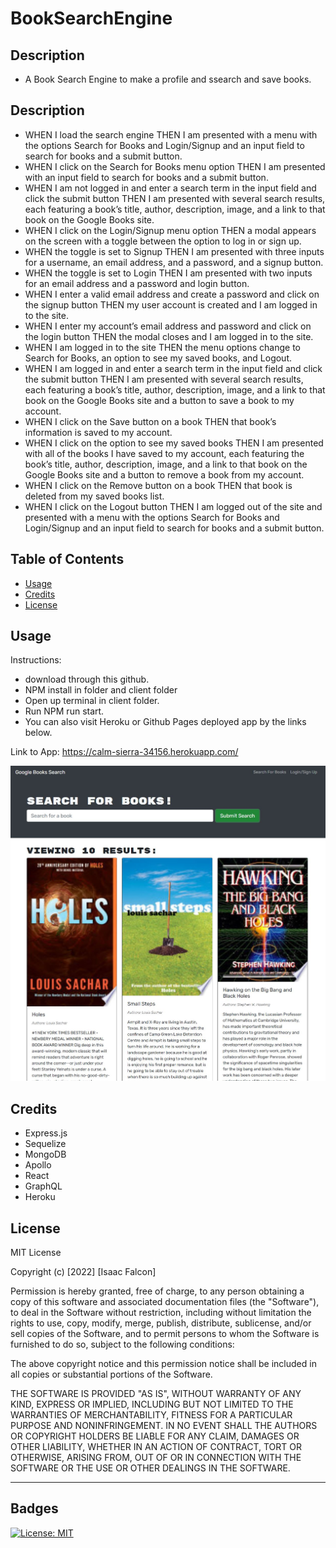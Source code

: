# BookSearchEngine

## Description

- A Book Search Engine to make a profile and ssearch and save books.

## Description
- WHEN I load the search engine THEN I am presented with a menu with the options Search for Books and Login/Signup and an input field to search for books and a submit button.
- WHEN I click on the Search for Books menu option THEN I am presented with an input field to search for books and a submit button.
- WHEN I am not logged in and enter a search term in the input field and click the submit button THEN I am presented with several search results, each featuring a book’s title, author, description, image, and a link to that book on the Google Books site.
- WHEN I click on the Login/Signup menu option THEN a modal appears on the screen with a toggle between the option to log in or sign up.
- WHEN the toggle is set to Signup THEN I am presented with three inputs for a username, an email address, and a password, and a signup button.
- WHEN the toggle is set to Login THEN I am presented with two inputs for an email address and a password and login button.
- WHEN I enter a valid email address and create a password and click on the signup button THEN my user account is created and I am logged in to the site.
- WHEN I enter my account’s email address and password and click on the login button THEN the modal closes and I am logged in to the site.
- WHEN I am logged in to the site THEN the menu options change to Search for Books, an option to see my saved books, and Logout.
- WHEN I am logged in and enter a search term in the input field and click the submit button THEN I am presented with several search results, each featuring a book’s title, author, description, image, and a link to that book on the Google Books site and a button to save a book to my account.
- WHEN I click on the Save button on a book THEN that book’s information is saved to my account.
- WHEN I click on the option to see my saved books THEN I am presented with all of the books I have saved to my account, each featuring the book’s title, author, description, image, and a link to that book on the Google Books site and a button to remove a book from my account.
- WHEN I click on the Remove button on a book THEN that book is deleted from my saved books list.
- WHEN I click on the Logout button THEN I am logged out of the site and presented with a menu with the options Search for Books and Login/Signup and an input field to search for books and a submit button.  

## Table of Contents

- [Usage](#usage)
- [Credits](#credits)
- [License](#license)

## Usage

Instructions:
- download through this github.
- NPM install in folder and client folder
- Open up terminal in client folder.
- Run NPM run start.
- You can also visit Heroku or Github Pages deployed app by the links below.

Link to App: https://calm-sierra-34156.herokuapp.com/

![alt Website Screenshot](./images/examplepic.JPG)

## Credits

- Express.js
- Sequelize
- MongoDB
- Apollo
- React
- GraphQL
- Heroku

## License

MIT License

Copyright (c) [2022] [Isaac Falcon]

Permission is hereby granted, free of charge, to any person obtaining a copy
of this software and associated documentation files (the "Software"), to deal
in the Software without restriction, including without limitation the rights
to use, copy, modify, merge, publish, distribute, sublicense, and/or sell
copies of the Software, and to permit persons to whom the Software is
furnished to do so, subject to the following conditions:

The above copyright notice and this permission notice shall be included in all
copies or substantial portions of the Software.

THE SOFTWARE IS PROVIDED "AS IS", WITHOUT WARRANTY OF ANY KIND, EXPRESS OR
IMPLIED, INCLUDING BUT NOT LIMITED TO THE WARRANTIES OF MERCHANTABILITY,
FITNESS FOR A PARTICULAR PURPOSE AND NONINFRINGEMENT. IN NO EVENT SHALL THE
AUTHORS OR COPYRIGHT HOLDERS BE LIABLE FOR ANY CLAIM, DAMAGES OR OTHER
LIABILITY, WHETHER IN AN ACTION OF CONTRACT, TORT OR OTHERWISE, ARISING FROM,
OUT OF OR IN CONNECTION WITH THE SOFTWARE OR THE USE OR OTHER DEALINGS IN THE
SOFTWARE.

---

## Badges

[![License: MIT](https://img.shields.io/badge/License-MIT-yellow.svg)](https://opensource.org/licenses/MIT)